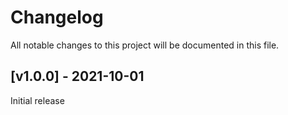 # Changelog
All notable changes to this project will be documented in this file.

<a name="v1.0.0"></a>
## [v1.0.0] - 2021-10-01

Initial release
